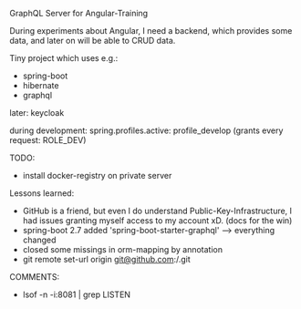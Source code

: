 GraphQL Server for Angular-Training

During experiments about Angular, I need a backend, which provides some data, and later on will be
able to CRUD data.

Tiny project which uses e.g.:

* spring-boot
* hibernate
* graphql

later: keycloak

during development:
spring.profiles.active: profile_develop (grants every request: ROLE_DEV)

TODO:

* install docker-registry on private server

Lessons learned:

* GitHub is a friend, but even I do understand Public-Key-Infrastructure, I had issues granting
  myself access to my account xD. (docs for the win)
* spring-boot 2.7 added 'spring-boot-starter-graphql' --> everything changed
* closed some missings in orm-mapping by annotation
* git remote set-url origin git@github.com:<USER>/<PROJECT>.git 

COMMENTS:
* lsof -n -i:8081 | grep LISTEN
